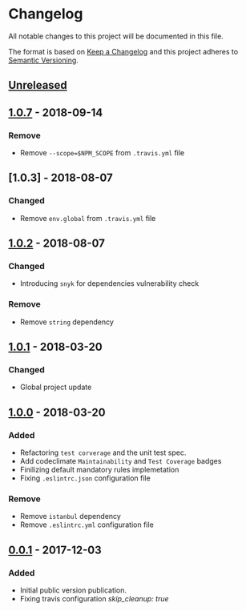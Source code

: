 # Changelog
All notable changes to this project will be documented in this file.

The format is based on [Keep a Changelog](https://keepachangelog.com/en/1.0.0/)
and this project adheres to [Semantic Versioning](https://semver.org/spec/v2.0.0.html).

## [Unreleased]

## [1.0.7] - 2018-09-14
### Remove
- Remove `--scope=$NPM_SCOPE` from `.travis.yml` file

## [1.0.3] - 2018-08-07
### Changed
- Remove `env.global` from `.travis.yml` file

## [1.0.2] - 2018-08-07
### Changed
- Introducing `snyk` for dependencies vulnerability check

### Remove
- Remove `string` dependency

## [1.0.1] - 2018-03-20
### Changed
- Global project update

## [1.0.0] - 2018-03-20
### Added
- Refactoring `test corverage` and the unit test spec.
- Add codeclimate `Maintainability` and `Test Coverage` badges
- Finilizing default mandatory rules implemetation
- Fixing `.eslintrc.json` configuration file

### Remove
- Remove `istanbul` dependency
- Remove `.eslintrc.yml` configuration file

## [0.0.1] - 2017-12-03
### Added
- Initial public version publication.
- Fixing travis configuration *skip_cleanup: true*

[Unreleased]: https://github.com/djanta/djantajs-compiler-core/compare/v1.0.7...HEAD
[1.0.7]: https://github.com/djanta/djantajs-compiler-core/compare/v1.0.6...v1.0.7
[1.0.6]: https://github.com/djanta/djantajs-compiler-core/compare/v1.0.2...v1.0.6
[1.0.2]: https://github.com/djanta/djantajs-compiler-core/compare/v1.0.2...v1.0.3
[1.0.2]: https://github.com/djanta/djantajs-compiler-core/compare/v1.0.1...v1.0.2
[1.0.1]: https://github.com/djanta/djantajs-compiler-core/compare/v1.0.0...v1.0.1
[1.0.0]: https://github.com/djanta/djantajs-compiler-core/compare/v0.0.1...v1.0.0
[0.0.1]: https://github.com/djanta/djantajs-compiler-core/compare/v0.0.0...v0.0.1
